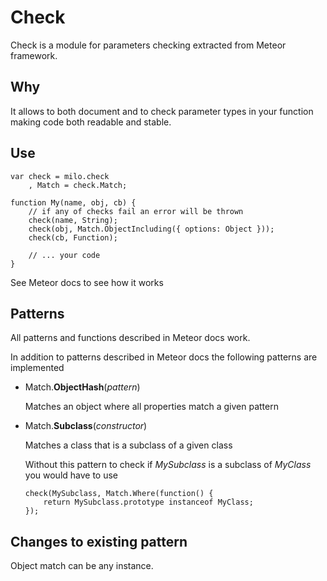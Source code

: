 Check
=====

Check is a module for parameters checking extracted from Meteor framework.

Why
---

It allows to both document and to check parameter types in your function
making code both readable and stable.

Use
---

    var check = milo.check
    	, Match = check.Match;

    function My(name, obj, cb) {
    	// if any of checks fail an error will be thrown
    	check(name, String);
    	check(obj, Match.ObjectIncluding({ options: Object }));
    	check(cb, Function);

    	// ... your code
    }

See Meteor docs to see how it works

Patterns
--------

All patterns and functions described in Meteor docs work.

In addition to patterns described in Meteor docs the following patterns are implemented

* Match.__ObjectHash__(_pattern_)

  Matches an object where all properties match a given pattern

* Match.__Subclass__(_constructor_)

  Matches a class that is a subclass of a given class

  Without this pattern to check if _MySubclass_ is a subclass of _MyClass_
  you would have to use

      check(MySubclass, Match.Where(function() {
          return MySubclass.prototype instanceof MyClass;
      });

Changes to existing pattern
---------------------------

Object match can be any instance.

